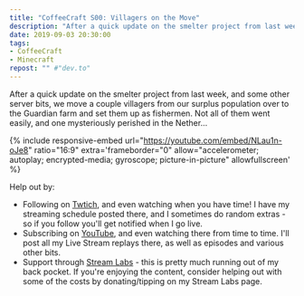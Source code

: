 ```yaml
---
title: "CoffeeCraft S00: Villagers on the Move"
description: "After a quick update on the smelter project from last week, and some other server bits, we move a couple villagers from our surplus population over to the Guardian farm and set them up as fishermen."
date: 2019-09-03 20:30:00
tags:
- CoffeeCraft
- Minecraft
repost: "" #"dev.to"
---
```


After a quick update on the smelter project from last week, and some other server bits, we move a couple villagers from our surplus population over to the Guardian farm and set them up as fishermen. Not all of them went easily, and one mysteriously perished in the Nether&hellip;
<!--more-->

{% include responsive-embed url="https://youtube.com/embed/NLau1n-oJe8" ratio="16:9" extra='frameborder="0" allow="accelerometer; autoplay; encrypted-media; gyroscope; picture-in-picture" allowfullscreen' %}

Help out by:
 * Following on [Twtich](https://twitch.tv/AnonJr_Live), and even watching when you have time! I have my streaming schedule posted there, and I sometimes do random extras - so if you follow you'll get notified when I go live.
 * Subscribing on [YouTube](http://www.youtube.com/channel/UCXafqhKHbkSUIrq0LAuu0tw), and even watching there from time to time. I'll post all my Live Stream replays there, as well as episodes and various other bits.
 * Support through [Stream Labs](https://streamlabs.com/anonjr_live) - this is pretty much running out of my back pocket. If you're enjoying the content, consider helping out with some of the costs by donating/tipping on my Stream Labs page.